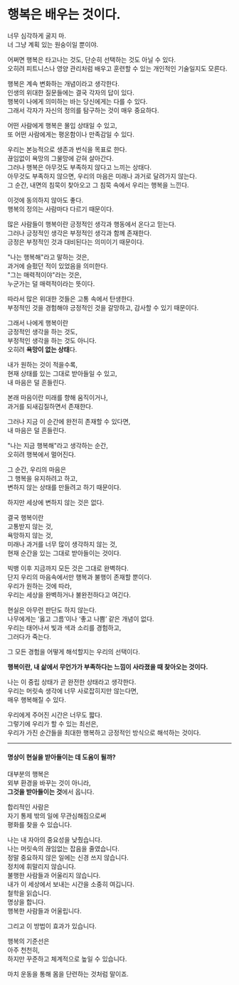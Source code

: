 # 행복은 배우는 것이다.



너무 심각하게 굴지 마.\
너 그냥 계획 있는 원숭이일 뿐이야.

어쩌면 행복은 타고나는 것도, 단순히 선택하는 것도 아닐 수 있다.\
오히려 피트니스나 영양 관리처럼 배우고 훈련할 수 있는 개인적인 기술일지도 모른다.

행복은 계속 변화하는 개념이라고 생각한다.\
인생의 위대한 질문들에는 결국 각자의 답이 있다.\
행복이 나에게 의미하는 바는 당신에게는 다를 수 있다.\
그래서 각자가 자신의 정의를 탐구하는 것이 매우 중요하다.

어떤 사람에게 행복은 몰입 상태일 수 있고,\
또 어떤 사람에게는 평온함이나 만족감일 수 있다.

우리는 본능적으로 생존과 번식을 목표로 한다.\
끊임없이 욕망의 그물망에 갇혀 살아간다.\
그러나 행복은 아무것도 부족하지 않다고 느끼는 상태다.\
아무것도 부족하지 않으면, 우리의 마음은 미래나 과거로 달려가지 않는다.\
그 순간, 내면의 침묵이 찾아오고 그 침묵 속에서 우리는 행복을 느낀다.

이것에 동의하지 않아도 좋다.\
행복의 정의는 사람마다 다르기 때문이다.

많은 사람들이 행복이란 긍정적인 생각과 행동에서 온다고 믿는다.\
그러나 긍정적인 생각은 부정적인 생각과 함께 존재한다.\
긍정은 부정적인 것과 대비된다는 의미이기 때문이다.

"나는 행복해"라고 말하는 것은,\
과거에 슬펐던 적이 있었음을 의미한다.\
"그는 매력적이야"라는 것은,\
누군가는 덜 매력적이라는 뜻이다.

따라서 많은 위대한 것들은 고통 속에서 탄생한다.\
부정적인 것을 경험해야 긍정적인 것을 갈망하고, 감사할 수 있기 때문이다.

그래서 나에게 행복이란\
긍정적인 생각을 하는 것도,\
부정적인 생각을 하는 것도 아니다.\
오히려 **욕망이 없는 상태**다.

내가 원하는 것이 적을수록,\
현재 상태를 있는 그대로 받아들일 수 있고,\
내 마음은 덜 흔들린다.

본래 마음이란 미래를 향해 움직이거나,\
과거를 되새김질하면서 존재한다.

그러나 지금 이 순간에 완전히 존재할 수 있다면,\
내 마음은 덜 흔들린다.

"나는 지금 행복해"라고 생각하는 순간,\
오히려 행복에서 멀어진다.

그 순간, 우리의 마음은\
그 행복을 유지하려고 하고,\
변하지 않는 상태를 만들려고 하기 때문이다.

하지만 세상에 변하지 않는 것은 없다.

결국 행복이란\
고통받지 않는 것,\
욕망하지 않는 것,\
미래나 과거를 너무 많이 생각하지 않는 것,\
현재 순간을 있는 그대로 받아들이는 것이다.

빅뱅 이후 지금까지 모든 것은 그대로 완벽하다.\
단지 우리의 마음속에서만 행복과 불행이 존재할 뿐이다.\
우리가 원하는 것에 따라,\
우리는 세상을 완벽하거나 불완전하다고 여긴다.

현실은 아무런 판단도 하지 않는다.\
나무에게는 ‘옳고 그름’이나 ‘좋고 나쁨’ 같은 개념이 없다.\
우리는 태어나서 빛과 색과 소리를 경험하고,\
그러다가 죽는다.

그 모든 경험을 어떻게 해석할지는 우리의 선택이다.

**행복이란, 내 삶에서 무언가가 부족하다는 느낌이 사라졌을 때 찾아오는 것이다.**

나는 이 중립 상태가 곧 완전한 상태라고 생각한다.\
우리는 머릿속 생각에 너무 사로잡히지만 않는다면,\
매우 행복해질 수 있다.

우리에게 주어진 시간은 너무도 짧다.\
그렇기에 우리가 할 수 있는 최선은,\
우리가 가진 순간들을 최대한 행복하고 긍정적인 방식으로 해석하는 것이다.

***

#### 명상이 현실을 받아들이는 데 도움이 될까?

대부분의 행복은\
외부 환경을 바꾸는 것이 아니라,\
**그것을 받아들이는 것**에서 옵니다.

합리적인 사람은\
자기 통제 밖의 일에 무관심해짐으로써\
평화를 찾을 수 있습니다.

나는 내 자아의 중요성을 낮췄습니다.\
나는 머릿속의 끊임없는 잡음을 줄였습니다.\
정말 중요하지 않은 일에는 신경 쓰지 않습니다.\
정치에 휘말리지 않습니다.\
불행한 사람들과 어울리지 않습니다.\
내가 이 세상에서 보내는 시간을 소중히 여깁니다.\
철학을 읽습니다.\
명상을 합니다.\
행복한 사람들과 어울립니다.

그리고 이 방법이 효과가 있습니다.

행복의 기준선은\
아주 천천히,\
하지만 꾸준하고 체계적으로 높일 수 있습니다.

마치 운동을 통해 몸을 단련하는 것처럼 말이죠.
